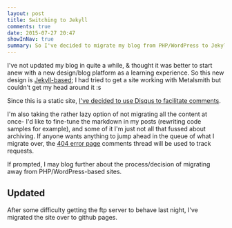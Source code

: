 ```yaml
---
layout: post
title: Switching to Jekyll
comments: true
date: 2015-07-27 20:47
showInNav: true
summary: So I've decided to migrate my blog from PHP/WordPress to Jekyll.
---
```

I've not updated my blog in quite a while, & thought it was better to start
  anew with a new design/blog platform as a learning experience. So this new
  design is [Jekyll-based](https://jekyllrb.com/); I had tried to get a site
  working with Metalsmith but couldn't get my head around it :s

Since this is a static site,
  [I've decided to use Disqus to facilitate comments](
    https://disqus.com/home/forums/signpostmarv-blog/
  ).

I'm also taking the rather lazy option of not migrating all the content at
  once- I'd like to fine-tune the markdown in my posts
  (rewriting code samples for example),
  and some of it I'm just not all that fussed about archiving. If anyone wants
  anything to jump ahead in the queue of what I migrate over, the
  [404 error page](404.html) comments thread will be used to track requests.

If prompted, I may blog further about the process/decision of migrating away
  from PHP/WordPress-based sites.

## Updated

After some difficulty getting the ftp server to behave last night,
  I've migrated the site over to github pages.
